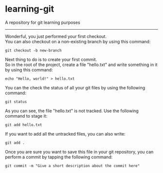 # learning-git

A repository for git learning purposes

---

Wonderful, you just performed your first checkout.
<br>
You can also checkout on a non-existing branch by using this command:

```
git checkout -b new-branch
```

Next thing to do is to create your first commit.
<br>
So in the root of the project, create a file "hello.txt" and write something in it by using this command:

```
echo "Hello, world!" > hello.txt
```

You can the check the status of all your git files by using the following command:

```
git status
```

As you can see, the file "hello.txt" is not tracked. Use the following command to stage it:

```
git add hello.txt
```

If you want to add all the untracked files, you can also write:

```
git add .
```

Once you are sure you want to save this file in your git repository, you can perform a commit by tapping the following command:

```
git commit -m "Give a short description about the commit here"
```
